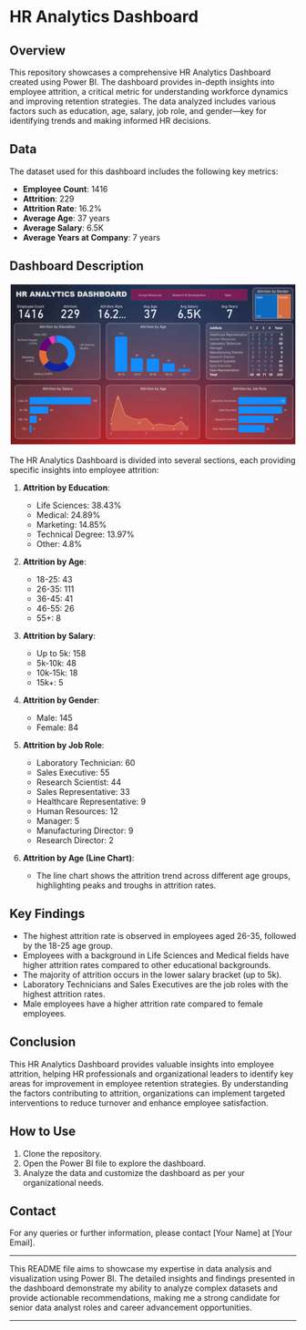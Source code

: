 # HR Analytics Dashboard

## Overview

This repository showcases a comprehensive HR Analytics Dashboard created using Power BI. The dashboard provides in-depth insights into employee attrition, a critical metric for understanding workforce dynamics and improving retention strategies. The data analyzed includes various factors such as education, age, salary, job role, and gender—key for identifying trends and making informed HR decisions.

## Data

The dataset used for this dashboard includes the following key metrics:
- **Employee Count**: 1416
- **Attrition**: 229
- **Attrition Rate**: 16.2%
- **Average Age**: 37 years
- **Average Salary**: 6.5K
- **Average Years at Company**: 7 years

## Dashboard Description

![alt text](./dashboard.png)

The HR Analytics Dashboard is divided into several sections, each providing specific insights into employee attrition:

1. **Attrition by Education**: 
   - Life Sciences: 38.43%
   - Medical: 24.89%
   - Marketing: 14.85%
   - Technical Degree: 13.97%
   - Other: 4.8%

2. **Attrition by Age**:
   - 18-25: 43
   - 26-35: 111
   - 36-45: 41
   - 46-55: 26
   - 55+: 8

3. **Attrition by Salary**:
   - Up to 5k: 158
   - 5k-10k: 48
   - 10k-15k: 18
   - 15k+: 5

4. **Attrition by Gender**:
   - Male: 145
   - Female: 84

5. **Attrition by Job Role**:
   - Laboratory Technician: 60
   - Sales Executive: 55
   - Research Scientist: 44
   - Sales Representative: 33
   - Healthcare Representative: 9
   - Human Resources: 12
   - Manager: 5
   - Manufacturing Director: 9
   - Research Director: 2

6. **Attrition by Age (Line Chart)**:
   - The line chart shows the attrition trend across different age groups, highlighting peaks and troughs in attrition rates.

## Key Findings

- The highest attrition rate is observed in employees aged 26-35, followed by the 18-25 age group.
- Employees with a background in Life Sciences and Medical fields have higher attrition rates compared to other educational backgrounds.
- The majority of attrition occurs in the lower salary bracket (up to 5k).
- Laboratory Technicians and Sales Executives are the job roles with the highest attrition rates.
- Male employees have a higher attrition rate compared to female employees.

## Conclusion

This HR Analytics Dashboard provides valuable insights into employee attrition, helping HR professionals and organizational leaders to identify key areas for improvement in employee retention strategies. By understanding the factors contributing to attrition, organizations can implement targeted interventions to reduce turnover and enhance employee satisfaction.

## How to Use

1. Clone the repository.
2. Open the Power BI file to explore the dashboard.
3. Analyze the data and customize the dashboard as per your organizational needs.

## Contact

For any queries or further information, please contact [Your Name] at [Your Email].

---

This README file aims to showcase my expertise in data analysis and visualization using Power BI. The detailed insights and findings presented in the dashboard demonstrate my ability to analyze complex datasets and provide actionable recommendations, making me a strong candidate for senior data analyst roles and career advancement opportunities.

---

